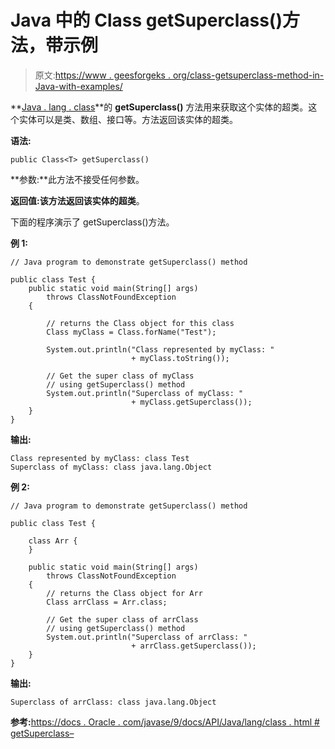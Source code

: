 # Java 中的 Class getSuperclass()方法，带示例

> 原文:[https://www . geesforgeks . org/class-getsuperclass-method-in-Java-with-examples/](https://www.geeksforgeeks.org/class-getsuperclass-method-in-java-with-examples/)

**[Java . lang . class](https://www.geeksforgeeks.org/java-lang-class-class-java-set-1/)**的 **getSuperclass()** 方法用来获取这个实体的超类。这个实体可以是类、数组、接口等。方法返回该实体的超类。

**语法:**

```
public Class<T> getSuperclass()

```

**参数:**此方法不接受任何参数。

**返回值:**该方法返回该实体的**超类**。

下面的程序演示了 getSuperclass()方法。

**例 1:**

```
// Java program to demonstrate getSuperclass() method

public class Test {
    public static void main(String[] args)
        throws ClassNotFoundException
    {

        // returns the Class object for this class
        Class myClass = Class.forName("Test");

        System.out.println("Class represented by myClass: "
                           + myClass.toString());

        // Get the super class of myClass
        // using getSuperclass() method
        System.out.println("Superclass of myClass: "
                           + myClass.getSuperclass());
    }
}
```

**输出:**

```
Class represented by myClass: class Test
Superclass of myClass: class java.lang.Object

```

**例 2:**

```
// Java program to demonstrate getSuperclass() method

public class Test {

    class Arr {
    }

    public static void main(String[] args)
        throws ClassNotFoundException
    {
        // returns the Class object for Arr
        Class arrClass = Arr.class;

        // Get the super class of arrClass
        // using getSuperclass() method
        System.out.println("Superclass of arrClass: "
                           + arrClass.getSuperclass());
    }
}
```

**输出:**

```
Superclass of arrClass: class java.lang.Object

```

**参考:**[https://docs . Oracle . com/javase/9/docs/API/Java/lang/class . html # getSuperclass–](https://docs.oracle.com/javase/9/docs/api/java/lang/Class.html#getSuperclass--)